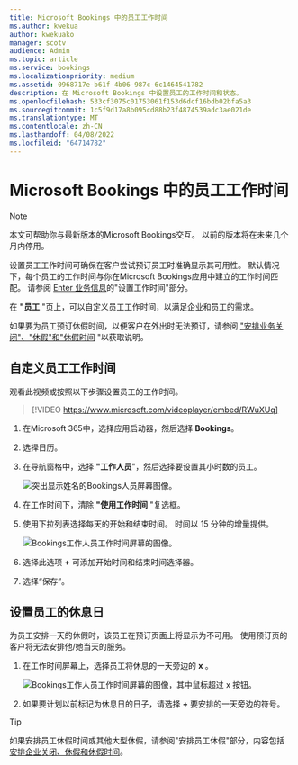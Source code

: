 ```yaml
---
title: Microsoft Bookings 中的员工工作时间
ms.author: kwekua
author: kwekuako
manager: scotv
audience: Admin
ms.topic: article
ms.service: bookings
ms.localizationpriority: medium
ms.assetid: 0968717e-b61f-4b06-987c-6c1464541782
description: 在 Microsoft Bookings 中设置员工的工作时间和状态。
ms.openlocfilehash: 533cf3075c01753061f153d6dcf16bdb02bfa5a3
ms.sourcegitcommit: 1c5f9d17a8b095cd88b23f4874539adc3ae021de
ms.translationtype: MT
ms.contentlocale: zh-CN
ms.lasthandoff: 04/08/2022
ms.locfileid: "64714782"
---
```

# <a name="employee-working-hours-in-microsoft-bookings"></a>Microsoft Bookings 中的员工工作时间

> [!NOTE]
> 本文可帮助你与最新版本的Microsoft Bookings交互。 以前的版本将在未来几个月内停用。

设置员工工作时间可确保在客户尝试预订员工时准确显示其可用性。 默认情况下，每个员工的工作时间与你在Microsoft Bookings应用中建立的工作时间匹配。 请参阅 [Enter 业务信息](enter-business-information.md)的"设置工作时间"部分。

在 **"员工** "页上，可以自定义员工工作时间，以满足企业和员工的需求。

如果要为员工预订休假时间，以便客户在外出时无法预订，请参阅 ["安排业务关闭"、"休假"和"休假时间](schedule-closures-time-off-vacation.md) "以获取说明。

## <a name="customize-employee-working-hours"></a>自定义员工工作时间

观看此视频或按照以下步骤设置员工的工作时间。

> [!VIDEO https://www.microsoft.com/videoplayer/embed/RWuXUq]

1. 在Microsoft 365中，选择应用启动器，然后选择 **Bookings**。

1. 选择日历。 

1. 在导航窗格中，选择 **"工作人员**"，然后选择要设置其小时数的员工。

   ![突出显示姓名的Bookings人员屏幕图像。](../media/bookings-staff-name-highlight.png)

1. 在工作时间下，清除 **"使用工作时间** "复选框。

1. 使用下拉列表选择每天的开始和结束时间。 时间以 15 分钟的增量提供。

   ![Bookings工作人员工作时间屏幕的图像。](../media/bookings-staff-hours.png)

1. 选择此选项 **+** 可添加开始时间和结束时间选择器。

1. 选择“保存”。

## <a name="set-an-employees-days-off"></a>设置员工的休息日

为员工安排一天的休假时，该员工在预订页面上将显示为不可用。 使用预订页的客户将无法安排他/她当天的服务。

1. 在工作时间屏幕上，选择员工将休息的一天旁边的 **x** 。

   ![Bookings工作人员工作时间屏幕的图像，其中鼠标超过 x 按钮。](../media/bookings-staff-time-off.png)

1. 如果要计划以前标记为休息日的日子，请选择 **+** 要安排的一天旁边的符号。

> [!TIP]
> 如果安排员工休假时间或其他大型休假，请参阅"安排员工休假"部分，内容包括 [安排企业关闭、休假和休假时间](schedule-closures-time-off-vacation.md#schedule-employee-time-off)。
